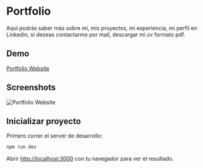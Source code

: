 # Portfolio

Aquí podrás saber más sobre mí, mis proyectos, mi experiencia, mi perfil en Linkedin, si deseas contactarme por mail, descargar mi cv formato pdf.

## Demo

[Portfolio Website](https://portfolio-gm-zeta.vercel.app/)

## Screenshots

![Portfolio Website]()

## Inicializar proyecto

Primero correr el server de desarrollo:

```bash
npm run dev

```

Abrir  [http://localhost:3000](http://localhost:3000) con tu navegador para ver el resultado.

